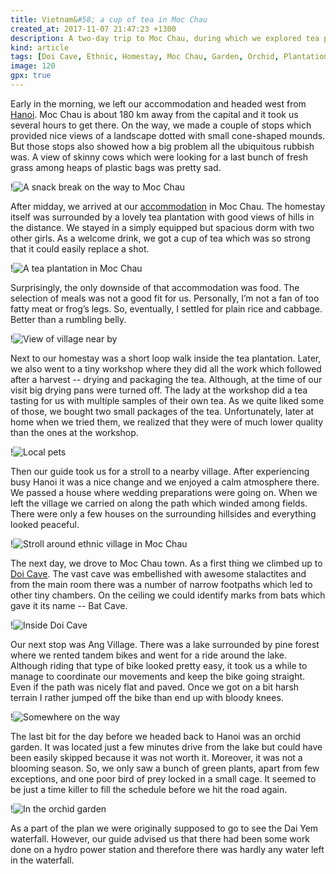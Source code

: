 ```yaml
---
title: Vietnam&#58; a cup of tea in Moc Chau
created_at: 2017-11-07 21:47:23 +1300
description: A two-day trip to Moc Chau, during which we explored tea plantations, climbed up to a spectacular cave or visited an ethnic village. At homestay, we tried more local food and also got a chance to do some vietnamese tea tasting.
kind: article
tags: [Doi Cave, Ethnic, Homestay, Moc Chau, Garden, Orchid, Plantation, Tea, Two-day trip, Vietnam, Village]
image: 120
gpx: true
---
```


Early in the morning, we left our accommodation and headed west from [Hanoi](https://barakuba.com/trips/2017/06/27/vietnam-bun-cha-in-hanoi/). Moc Chau is about 180 km away from the capital and it took us several hours to get there. On the way, we made a couple of stops which provided nice views of a landscape dotted with small cone-shaped mounds. But those stops also showed how a big problem all the ubiquitous rubbish was. A view of skinny cows which were looking for a last bunch of fresh grass among heaps of plastic bags was pretty sad.

!![A snack break on the way to Moc Chau](112)

After midday, we arrived at our [accommodation](https://www.agoda.com/moc-chau-arena-village/hotel/moc-chau-vn.html?cid=-218) in Moc Chau. The homestay itself was surrounded by a lovely tea plantation with good views of hills in the distance. We stayed in a simply equipped but spacious dorm with two other girls. As a welcome drink, we got a cup of tea which was so strong that it could easily replace a shot.

!![A tea plantation in Moc Chau](125)

Surprisingly, the only downside of that accommodation was food. The selection of meals was not a good fit for us. Personally, I’m not a fan of too fatty meat or frog’s legs. So, eventually, I settled for plain rice and cabbage. Better than a rumbling belly.

!![View of village near by](116)

Next to our homestay was a short loop walk inside the tea plantation. Later, we also went to a tiny workshop where they did all the work which followed after a harvest -- drying and packaging the tea. Although, at the time of our visit big drying pans were turned off. The lady at the workshop did a tea tasting for us with multiple samples of their own tea. As we quite liked some of those, we bought two small packages of the tea. Unfortunately, later at home when we tried them, we realized that they were of much lower quality than the ones at the workshop.

!![Local pets](118)

Then our guide took us for a stroll to a nearby village. After experiencing busy Hanoi it was a nice change and we enjoyed a calm atmosphere there. We passed a house where wedding preparations were going on. When we left the village we carried on along the path which winded among fields. There were only a few houses on the surrounding hillsides and everything looked peaceful.

!![Stroll around ethnic village in Moc Chau](122)

The next day, we drove to Moc Chau town. As a first thing we climbed up to [Doi Cave](http://www.vietnamculturetravel.com/vietnam-culture-guide/bat-cave-hang-doi/info.html). The vast cave was embellished with awesome stalactites and from the main room there was a number of narrow footpaths which led to other tiny chambers. On the ceiling we could identify marks from bats which gave it its name -- Bat Cave.

!![Inside Doi Cave](128)

Our next stop was Ang Village. There was a lake surrounded by pine forest where we rented tandem bikes and went for a ride around the lake. Although riding that type of bike looked pretty easy, it took us a while to manage to coordinate our movements and keep the bike going straight. Even if the path was nicely flat and paved. Once we got on a bit harsh terrain I rather jumped off the bike than end up with bloody knees.

!![Somewhere on the way](132)

The last bit for the day before we headed back to Hanoi was an orchid garden. It was located just a few minutes drive from the lake but could have been easily skipped because it was not worth it. Moreover, it was not a blooming season. So, we only saw a bunch of green plants, apart from few exceptions, and one poor bird of prey locked in a small cage. It seemed to be just a time killer to fill the schedule before we hit the road again.

!![In the orchid garden](135)

As a part of the plan we were originally supposed to go to see the Dai Yem waterfall. However, our guide advised us that there had been some work done on a hydro power station and therefore there was hardly any water left in the waterfall.
